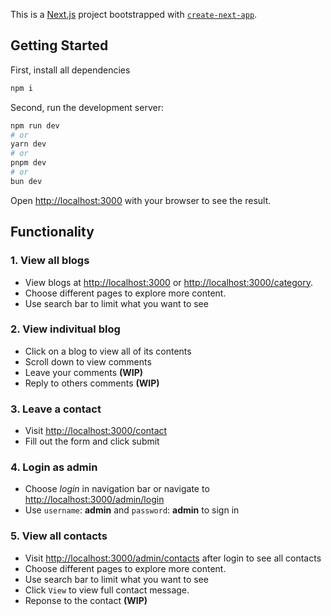 This is a [Next.js](https://nextjs.org) project bootstrapped with [`create-next-app`](https://nextjs.org/docs/app/api-reference/cli/create-next-app).

## Getting Started
First, install all dependencies

```bash
npm i
```

Second, run the development server:

```bash
npm run dev
# or
yarn dev
# or
pnpm dev
# or
bun dev
```

Open [http://localhost:3000](http://localhost:3000) with your browser to see the result.

## Functionality

### 1. View all blogs
- View blogs at [http://localhost:3000](http://localhost:3000) or [http://localhost:3000/category](http://localhost:3000/category).
- Choose different pages to explore more content.
- Use search bar to limit what you want to see

### 2. View indivitual blog
- Click on a blog to view all of its contents
- Scroll down to view comments
- Leave your comments **(WIP)**
- Reply to others comments **(WIP)**

### 3. Leave a contact
- Visit [http://localhost:3000/contact](http://localhost:3000/contact)
- Fill out the form and click submit

### 4. Login as admin
- Choose *login* in navigation bar or navigate to [http://localhost:3000/admin/login](http://localhost:3000/admin/login)
- Use `username`: **admin** and `password`: **admin** to sign in

### 5. View all contacts
- Visit [http://localhost:3000/admin/contacts](http://localhost:3000/admin/contacts) after login to see all contacts
- Choose different pages to explore more content.
- Use search bar to limit what you want to see
- Click `View` to view full contact message.
- Reponse to the contact **(WIP)**
